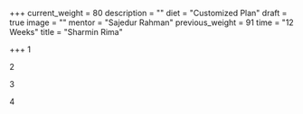 +++
current_weight = 80
description = ""
diet = "Customized Plan"
draft = true
image = ""
mentor = "Sajedur Rahman"
previous_weight = 91
time = "12 Weeks"
title = "Sharmin Rima"

+++
1

2

3

4